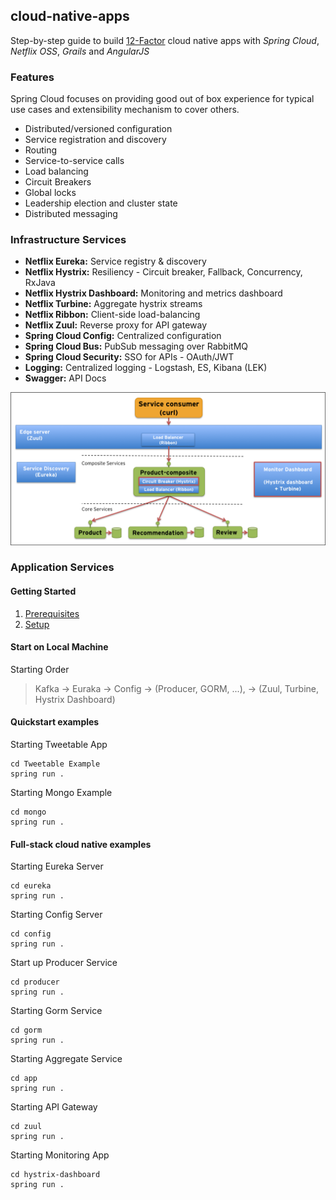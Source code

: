cloud-native-apps
------------------

Step-by-step guide to build [12-Factor](http://12factor.net/) cloud native apps with *Spring Cloud*, *Netflix OSS*, 
*Grails* and *AngularJS*

### Features
Spring Cloud focuses on providing good out of box experience for typical use cases and extensibility mechanism to cover others.

* Distributed/versioned configuration
* Service registration and discovery
* Routing
* Service-to-service calls
* Load balancing
* Circuit Breakers
* Global locks
* Leadership election and cluster state
* Distributed messaging

### Infrastructure Services 

* **Netflix Eureka:** Service registry & discovery
* **Netflix Hystrix:** Resiliency - Circuit breaker, Fallback, Concurrency, RxJava 
* **Netflix Hystrix Dashboard:** Monitoring and metrics dashboard
* **Netflix Turbine:** Aggregate hystrix streams
* **Netflix Ribbon:** Client-side load-balancing
* **Netflix Zuul:** Reverse proxy for API gateway
* **Spring Cloud Config:** Centralized configuration
* **Spring Cloud Bus:** PubSub messaging over RabbitMQ
* **Spring Cloud Security:** SSO for APIs - OAuth/JWT  
* **Logging:** Centralized logging - Logstash, ES, Kibana (LEK)
* **Swagger:** API Docs 


![](./presentation/images/system-landscape.png)
### Application Services 

#### Getting Started
1. [Prerequisites](./Prerequisites.md)
2. [Setup](./Setup.md)


#### Start on Local Machine

Starting  Order
> Kafka -> Euraka -> Config -> (Producer, GORM, ...), -> (Zuul,  Turbine, Hystrix Dashboard)

#### Quickstart examples 

Starting Tweetable App
```
cd Tweetable Example
spring run .
```

Starting Mongo Example
```
cd mongo
spring run .
```

#### Full-stack cloud native examples 

Starting Eureka Server
```
cd eureka
spring run .
```

Starting Config Server
```
cd config
spring run .
```

Start up Producer Service
```
cd producer
spring run .
```

Starting Gorm Service
```
cd gorm
spring run .
```

Starting Aggregate Service
```
cd app
spring run .
```

Starting API Gateway
```
cd zuul
spring run .
```

Starting Monitoring App
```
cd hystrix-dashboard
spring run .
```